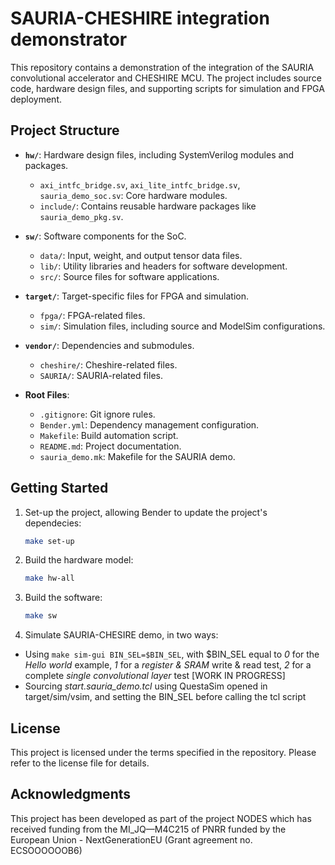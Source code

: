 # SAURIA-CHESHIRE integration demonstrator

This repository contains a demonstration of the integration of the SAURIA convolutional accelerator and CHESHIRE MCU. The project includes source code, hardware design files, and supporting scripts for simulation and FPGA deployment.

## Project Structure

- **`hw/`**: Hardware design files, including SystemVerilog modules and packages.
  - `axi_intfc_bridge.sv`, `axi_lite_intfc_bridge.sv`, `sauria_demo_soc.sv`: Core hardware modules.
  - `include/`: Contains reusable hardware packages like `sauria_demo_pkg.sv`.

- **`sw/`**: Software components for the SoC.
  - `data/`: Input, weight, and output tensor data files.
  - `lib/`: Utility libraries and headers for software development.
  - `src/`: Source files for software applications.

- **`target/`**: Target-specific files for FPGA and simulation.
  - `fpga/`: FPGA-related files.
  - `sim/`: Simulation files, including source and ModelSim configurations.

- **`vendor/`**: Dependencies and submodules.
  - `cheshire/`: Cheshire-related files.
  - `SAURIA/`: SAURIA-related files.

- **Root Files**:
  - `.gitignore`: Git ignore rules.
  - `Bender.yml`: Dependency management configuration.
  - `Makefile`: Build automation script.
  - `README.md`: Project documentation.
  - `sauria_demo.mk`: Makefile for the SAURIA demo.

## Getting Started

1. Set-up the project, allowing Bender to update the project's dependecies:
   ```bash
   make set-up
   ```

2. Build the hardware model:
   ```bash
   make hw-all
   ```

3. Build the software:
   ```bash
   make sw
   ```

4. Simulate SAURIA-CHESIRE demo, in two ways:
  - Using ```make sim-gui BIN_SEL=$BIN_SEL```, with $BIN_SEL equal to _0_ for the _Hello world_ example, _1_ for a _register & SRAM_ write & read test, _2_ for a complete _single convolutional layer_ test [WORK IN PROGRESS]
  - Sourcing *start.sauria_demo.tcl* using QuestaSim opened in target/sim/vsim, and setting the BIN_SEL before calling the tcl script

## License

This project is licensed under the terms specified in the repository. Please refer to the license file for details.

## Acknowledgments

This project has been developed as part of the project NODES which has received funding from the MI_JQ—M4C215 of PNRR funded by the European Union - NextGenerationEU (Grant agreement no. ECSOOOOOOB6)
